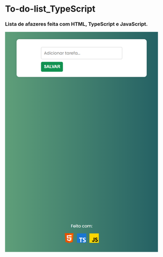 # To-do-list_TypeScript

### Lista de afazeres feita com HTML, TypeScript e JavaScript.

![Screenshot](git_imgts.png)
